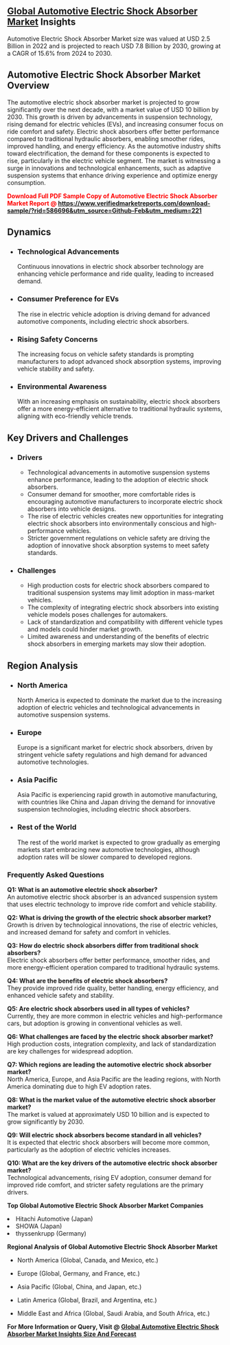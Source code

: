<h2><a href="https://www.verifiedmarketreports.com/download-sample/?rid=586696&amp;utm_source=Github&amp;utm_medium=221" target="_blank">Global Automotive Electric Shock Absorber Market</a> Insights</h2><p>Automotive Electric Shock Absorber Market size was valued at USD 2.5 Billion in 2022 and is projected to reach USD 7.8 Billion by 2030, growing at a CAGR of 15.6% from 2024 to 2030.</p><p> <h2>Automotive Electric Shock Absorber Market Overview</h2> <p>The automotive electric shock absorber market is projected to grow significantly over the next decade, with a market value of USD 10 billion by 2030. This growth is driven by advancements in suspension technology, rising demand for electric vehicles (EVs), and increasing consumer focus on ride comfort and safety. Electric shock absorbers offer better performance compared to traditional hydraulic absorbers, enabling smoother rides, improved handling, and energy efficiency. As the automotive industry shifts toward electrification, the demand for these components is expected to rise, particularly in the electric vehicle segment. The market is witnessing a surge in innovations and technological enhancements, such as adaptive suspension systems that enhance driving experience and optimize energy consumption. <p><strong><p><span class=""><span style="color: #ff0000;"><strong>Download Full PDF Sample Copy of Automotive Electric Shock Absorber Market Report</strong> @ </span><a href="https://www.verifiedmarketreports.com/download-sample/?rid=586696&amp;utm_source=Github-Feb&amp;utm_medium=221" target="_blank">https://www.verifiedmarketreports.com/download-sample/?rid=586696&amp;utm_source=Github-Feb&amp;utm_medium=221</a></span></p></strong></p> <h2>Dynamics</h2> <ul> <li><h3>Technological Advancements</h3> Continuous innovations in electric shock absorber technology are enhancing vehicle performance and ride quality, leading to increased demand.</li> <li><h3>Consumer Preference for EVs</h3> The rise in electric vehicle adoption is driving demand for advanced automotive components, including electric shock absorbers.</li> <li><h3>Rising Safety Concerns</h3> The increasing focus on vehicle safety standards is prompting manufacturers to adopt advanced shock absorption systems, improving vehicle stability and safety.</li> <li><h3>Environmental Awareness</h3> With an increasing emphasis on sustainability, electric shock absorbers offer a more energy-efficient alternative to traditional hydraulic systems, aligning with eco-friendly vehicle trends.</li> </ul> <h2>Key Drivers and Challenges</h2> <ul> <li><h3>Drivers</h3> <ul> <li>Technological advancements in automotive suspension systems enhance performance, leading to the adoption of electric shock absorbers.</li> <li>Consumer demand for smoother, more comfortable rides is encouraging automotive manufacturers to incorporate electric shock absorbers into vehicle designs.</li> <li>The rise of electric vehicles creates new opportunities for integrating electric shock absorbers into environmentally conscious and high-performance vehicles.</li> <li>Stricter government regulations on vehicle safety are driving the adoption of innovative shock absorption systems to meet safety standards.</li> </ul> </li> <li><h3>Challenges</h3> <ul> <li>High production costs for electric shock absorbers compared to traditional suspension systems may limit adoption in mass-market vehicles.</li> <li>The complexity of integrating electric shock absorbers into existing vehicle models poses challenges for automakers.</li> <li>Lack of standardization and compatibility with different vehicle types and models could hinder market growth.</li> <li>Limited awareness and understanding of the benefits of electric shock absorbers in emerging markets may slow their adoption.</li> </ul> </li> </ul> <h2>Region Analysis</h2> <ul> <li><h3>North America</h3> North America is expected to dominate the market due to the increasing adoption of electric vehicles and technological advancements in automotive suspension systems.</li> <li><h3>Europe</h3> Europe is a significant market for electric shock absorbers, driven by stringent vehicle safety regulations and high demand for advanced automotive technologies.</li> <li><h3>Asia Pacific</h3> Asia Pacific is experiencing rapid growth in automotive manufacturing, with countries like China and Japan driving the demand for innovative suspension technologies, including electric shock absorbers.</li> <li><h3>Rest of the World</h3> The rest of the world market is expected to grow gradually as emerging markets start embracing new automotive technologies, although adoption rates will be slower compared to developed regions.</li> </ul> <h3>Frequently Asked Questions</h3> <p><strong>Q1: What is an automotive electric shock absorber?</strong><br> An automotive electric shock absorber is an advanced suspension system that uses electric technology to improve ride comfort and vehicle stability.</p> <p><strong>Q2: What is driving the growth of the electric shock absorber market?</strong><br> Growth is driven by technological innovations, the rise of electric vehicles, and increased demand for safety and comfort in vehicles.</p> <p><strong>Q3: How do electric shock absorbers differ from traditional shock absorbers?</strong><br> Electric shock absorbers offer better performance, smoother rides, and more energy-efficient operation compared to traditional hydraulic systems.</p> <p><strong>Q4: What are the benefits of electric shock absorbers?</strong><br> They provide improved ride quality, better handling, energy efficiency, and enhanced vehicle safety and stability.</p> <p><strong>Q5: Are electric shock absorbers used in all types of vehicles?</strong><br> Currently, they are more common in electric vehicles and high-performance cars, but adoption is growing in conventional vehicles as well.</p> <p><strong>Q6: What challenges are faced by the electric shock absorber market?</strong><br> High production costs, integration complexity, and lack of standardization are key challenges for widespread adoption.</p> <p><strong>Q7: Which regions are leading the automotive electric shock absorber market?</strong><br> North America, Europe, and Asia Pacific are the leading regions, with North America dominating due to high EV adoption rates.</p> <p><strong>Q8: What is the market value of the automotive electric shock absorber market?</strong><br> The market is valued at approximately USD 10 billion and is expected to grow significantly by 2030.</p> <p><strong>Q9: Will electric shock absorbers become standard in all vehicles?</strong><br> It is expected that electric shock absorbers will become more common, particularly as the adoption of electric vehicles increases.</p> <p><strong>Q10: What are the key drivers of the automotive electric shock absorber market?</strong><br> Technological advancements, rising EV adoption, consumer demand for improved ride comfort, and stricter safety regulations are the primary drivers.</p> </p><p><strong>Top Global Automotive Electric Shock Absorber Market Companies</strong></p><div data-test-id=""><p><li>Hitachi Automotive (Japan)</li><li> SHOWA (Japan)</li><li> thyssenkrupp (Germany)</li></p><div><strong>Regional Analysis of&nbsp;Global Automotive Electric Shock Absorber Market</strong></div><ul><li dir="ltr"><p dir="ltr">North America&nbsp;(Global, Canada, and Mexico, etc.)</p></li><li dir="ltr"><p dir="ltr">Europe (Global, Germany, and France, etc.)</p></li><li dir="ltr"><p dir="ltr">Asia Pacific&nbsp;(Global, China, and Japan, etc.)</p></li><li dir="ltr"><p dir="ltr">Latin America&nbsp;(Global, Brazil, and Argentina, etc.)</p></li><li dir="ltr">Middle East and Africa&nbsp;(Global, Saudi Arabia, and South Africa, etc.)</li></ul><p><strong>For More Information or Query, Visit @&nbsp;</strong><strong><a href="https://www.verifiedmarketreports.com/product/automotive-electric-shock-absorber-market/?utm_source=Github&amp;utm_medium=221" target="_blank">Global Automotive Electric Shock Absorber Market Insights Size And Forecast</a></strong></p></div>
